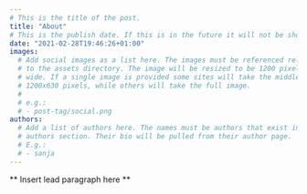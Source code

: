 ```yaml
---
# This is the title of the post.
title: "About"
# This is the publish date. If this is in the future it will not be shown.
date: "2021-02-28T19:46:26+01:00"
images:
  # Add social images as a list here. The images must be referenced relative
  # to the assets directory. The image will be resized to be 1200 pixels
  # wide. If a single image is provided some sites will take the middle
  # 1200x630 pixels, while others will take the full image.
  #
  # e.g.:
  # - post-tag/social.png
authors:
  # Add a list of authors here. The names must be authors that exist in the
  # authors section. Their bio will be pulled from their author page.
  # E.g.:
  # - sanja
---
```


** Insert lead paragraph here **